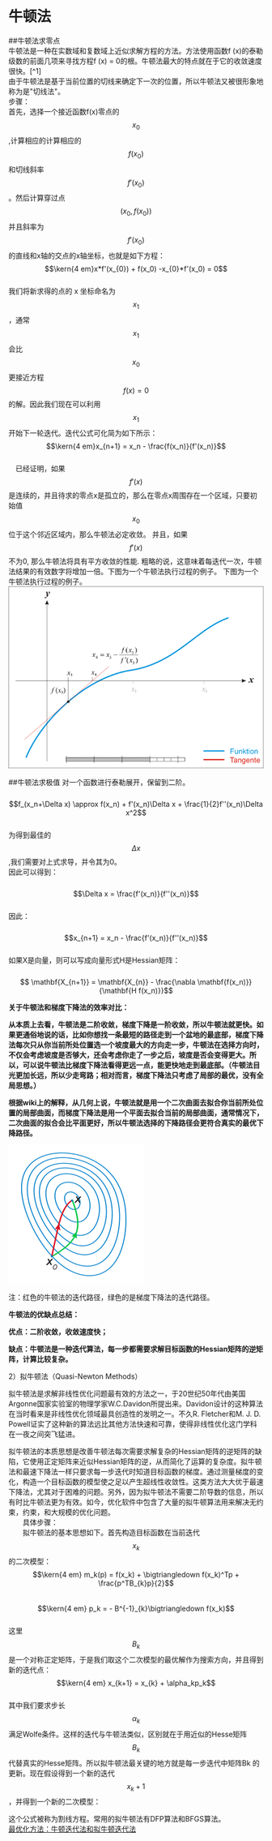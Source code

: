 # 牛顿法
##牛顿法求零点  
牛顿法是一种在实数域和复数域上近似求解方程的方法。方法使用函数f \(x\)的泰勒级数的前面几项来寻找方程f \(x\) = 0的根。牛顿法最大的特点就在于它的收敛速度很快。[^1]  
由于牛顿法是基于当前位置的切线来确定下一次的位置，所以牛顿法又被很形象地称为是"切线法"。   
步骤：  
首先，选择一个接近函数f\(x\)零点的$$x_{0}$$,计算相应的计算相应的 $$f(x_0)$$ 和切线斜率$$f'(x_0)$$。然后计算穿过点$$(x_0, f(x_0))$$并且斜率为$$f'(x_0)$$的直线和x轴的交点的x轴坐标，也就是如下方程：  
$$\kern{4 em}x*f'(x_{0}) + f(x_0) -x_{0}*f'(x_0) = 0$$  
我们将新求得的点的 x 坐标命名为$$x_{1}$$，通常$$x_{1}$$会比$$x_{0}$$更接近方程$$f(x)=0$$的解。因此我们现在可以利用$$x_{1}$$开始下一轮迭代。迭代公式可化简为如下所示：  
$$\kern{4 em}x_{n+1} = x_n - \frac{f(x_n)}{f'(x_n)}$$   
　已经证明，如果$$f'(x)$$是连续的，并且待求的零点x是孤立的，那么在零点x周围存在一个区域，只要初始值$$x_{0}$$位于这个邻近区域内，那么牛顿法必定收敛。 并且，如果$$f'(x)$$不为0, 那么牛顿法将具有平方收敛的性能. 粗略的说，这意味着每迭代一次，牛顿法结果的有效数字将增加一倍。下图为一个牛顿法执行过程的例子。
下图为一个牛顿法执行过程的例子。
![](/assets/Algo_NewtonMethods1.png)

##牛顿法求极值 
对一个函数进行泰勒展开，保留到二阶。  
&emsp;&emsp;$$f_(x_n+\Delta x) \approx f(x_n) + f'(x_n)\Delta x + \frac{1}{2}f''(x_n)\Delta x^2$$  
为得到最佳的$$\Delta x$$,我们需要对上式求导，并令其为0。  
因此可以得到：  
&emsp;&emsp;$$\Delta x = \frac{f'(x_n)}{f''(x_n)}$$     
因此：  
&emsp;&emsp;$$x_{n+1} = x_n - \frac{f'(x_n)}{f''(x_n)}$$   
如果X是向量，则可以写成向量形式H是Hessian矩阵：  
&emsp;&emsp;$$ \mathbf{X_{n+1}} = \mathbf{X_{n}} - \frac{\nabla \mathbf{f(x_n)}}{\mathbf{H f(x_n)}}$$ 


**关于牛顿法和梯度下降法的效率对比：**

**从本质上去看，牛顿法是二阶收敛，梯度下降是一阶收敛，所以牛顿法就更快。如果更通俗地说的话，比如你想找一条最短的路径走到一个盆地的最底部，梯度下降法每次只从你当前所处位置选一个坡度最大的方向走一步，牛顿法在选择方向时，不仅会考虑坡度是否够大，还会考虑你走了一步之后，坡度是否会变得更大。所以，可以说牛顿法比梯度下降法看得更远一点，能更快地走到最底部。（牛顿法目光更加长远，所以少走弯路；相对而言，梯度下降法只考虑了局部的最优，没有全局思想。）**

**根据wiki上的解释，从几何上说，牛顿法就是用一个二次曲面去拟合你当前所处位置的局部曲面，而梯度下降法是用一个平面去拟合当前的局部曲面，通常情况下，二次曲面的拟合会比平面更好，所以牛顿法选择的下降路径会更符合真实的最优下降路径。**

![](/assets/Algo_NewtonMethods2.png)

注：红色的牛顿法的迭代路径，绿色的是梯度下降法的迭代路径。

**牛顿法的优缺点总结：**

**优点：二阶收敛，收敛速度快；**

**缺点：牛顿法是一种迭代算法，每一步都需要求解目标函数的Hessian矩阵的逆矩阵，计算比较复杂。**

2）拟牛顿法（Quasi-Newton Methods）

拟牛顿法是求解非线性优化问题最有效的方法之一，于20世纪50年代由美国Argonne国家实验室的物理学家W.C.Davidon所提出来。Davidon设计的这种算法在当时看来是非线性优化领域最具创造性的发明之一。不久R. Fletcher和M. J. D. Powell证实了这种新的算法远比其他方法快速和可靠，使得非线性优化这门学科在一夜之间突飞猛进。

拟牛顿法的本质思想是改善牛顿法每次需要求解复杂的Hessian矩阵的逆矩阵的缺陷，它使用正定矩阵来近似Hessian矩阵的逆，从而简化了运算的复杂度。拟牛顿法和最速下降法一样只要求每一步迭代时知道目标函数的梯度。通过测量梯度的变化，构造一个目标函数的模型使之足以产生超线性收敛性。这类方法大大优于最速下降法，尤其对于困难的问题。另外，因为拟牛顿法不需要二阶导数的信息，所以有时比牛顿法更为有效。如今，优化软件中包含了大量的拟牛顿算法用来解决无约束，约束，和大规模的优化问题。  
　　具体步骤：  
　　拟牛顿法的基本思想如下。首先构造目标函数在当前迭代$$x_k$$的二次模型：  
$$\kern{4 em} m_k(p) = f(x_k) + \bigtriangledown f(x_k)^Tp + \frac{p^TB_{k}p}{2}$$  
$$\kern{4 em} p_k = - B^{-1}_{k}\bigtriangledown f(x_k)$$  
这里$$B_k$$是一个对称正定矩阵，于是我们取这个二次模型的最优解作为搜索方向，并且得到新的迭代点：  
$$\kern{4 em} x_{k+1} = x_{k} + \alpha_kp_k$$  
其中我们要求步长$$\alpha_k$$满足Wolfe条件。这样的迭代与牛顿法类似，区别就在于用近似的Hesse矩阵$$B_k$$ 代替真实的Hesse矩阵。所以拟牛顿法最关键的地方就是每一步迭代中矩阵Bk 的更新。现在假设得到一个新的迭代$$x_k+1$$，并得到一个新的二次模型：

这个公式被称为割线方程。常用的拟牛顿法有DFP算法和BFGS算法。  
[最优化方法：牛顿迭代法和拟牛顿迭代法](https://blog.csdn.net/pipisorry/article/details/24574293)

